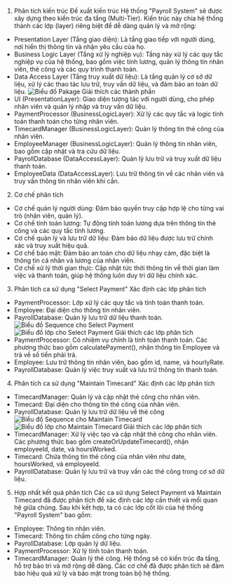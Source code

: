 1. Phân tích kiến trúc
Đề xuất kiến trúc
Hệ thống "Payroll System" sẽ được xây dựng theo kiến trúc đa tầng (Multi-Tier). Kiến trúc này chia hệ thống thành các lớp (layer) riêng biệt để dễ dàng quản lý và mở rộng:
- Presentation Layer (Tầng giao diện): Là tầng giao tiếp với người dùng, nơi hiển thị thông tin và nhận yêu cầu của họ.
- Business Logic Layer (Tầng xử lý nghiệp vụ): Tầng này xử lý các quy tắc nghiệp vụ của hệ thống, bao gồm việc tính lương, quản lý thông tin nhân viên, thẻ công và các quy trình thanh toán.
- Data Access Layer (Tầng truy xuất dữ liệu): Là tầng quản lý cơ sở dữ liệu, xử lý các thao tác lưu trữ, truy vấn dữ liệu, và đảm bảo an toàn dữ liệu.
![Biểu đồ Pakage](https://www.planttext.com/api/plantuml/png/R91B2i8m48RtEKKkq2j85Lq85RhGLUbYJ8SIpADCqaKGJ-R28ta5CmYbrMx_npS_ytw-oX21ucYD643Te4TP4mPq4QBsheA49Ez2okPoRCL3JAdT6BJ342hVQpMBrP1iRjVaLNOzjIoUjKK5r9t0vUvNEzZ1-8GuQJFu7Y9i5GEMPFB6i7U5W0i8YqputruKcvMjOcK-9tyEYn9Tnx_v0000__y30000)
Giải thích các thành phần
- UI (PresentationLayer): Giao diện tương tác với người dùng, cho phép nhân viên và quản lý nhập và truy vấn dữ liệu.
- PaymentProcessor (BusinessLogicLayer): Xử lý các quy tắc và logic tính toán thanh toán cho từng nhân viên.
- TimecardManager (BusinessLogicLayer): Quản lý thông tin thẻ công của nhân viên.
- EmployeeManager (BusinessLogicLayer): Quản lý thông tin nhân viên, bao gồm cập nhật và tra cứu dữ liệu.
- PayrollDatabase (DataAccessLayer): Quản lý lưu trữ và truy xuất dữ liệu thanh toán.
- EmployeeData (DataAccessLayer): Lưu trữ thông tin về các nhân viên và truy vấn thông tin nhân viên khi cần.
2. Cơ chế phân tích
- Cơ chế quản lý người dùng: Đảm bảo quyền truy cập hợp lệ cho từng vai trò (nhân viên, quản lý).
- Cơ chế tính toán lương: Tự động tính toán lương dựa trên thông tin thẻ công và các quy tắc tính lương.
- Cơ chế quản lý và lưu trữ dữ liệu: Đảm bảo dữ liệu được lưu trữ chính xác và truy xuất hiệu quả.
- Cơ chế bảo mật: Đảm bảo an toàn cho dữ liệu nhạy cảm, đặc biệt là thông tin cá nhân và lương của nhân viên.
- Cơ chế xử lý thời gian thực: Cập nhật tức thời thông tin về thời gian làm việc và thanh toán, giúp hệ thống luôn duy trì dữ liệu chính xác.
3. Phân tích ca sử dụng "Select Payment"
  Xác định các lớp phân tích
- PaymentProcessor: Lớp xử lý các quy tắc và tính toán thanh toán.
- Employee: Đại diện cho thông tin nhân viên.
- PayrollDatabase: Quản lý lưu trữ dữ liệu thanh toán.
![Biểu đồ Sequence cho Select Payment](https://www.planttext.com/api/plantuml/png/Z94z3i8m38Ltdy8Nu08TK14mi5LK7C2aHggKn5NY8lLi31o9Az1A9OAc0wlztllyyteyowWKj7SMoAW4l4GEq8sbrhGTUSMA1iTUgo26OvIi6SJQ0obTAV9Fx-WwAmCpm9I9csqMLM3DbarYm58mcxuH1PvPGyjtJW0y-Pl0GeURLM3coNWVHO5xigQtf9pcI-xryBc2EoVzlzlKuz4JODpDI6YWPDzCBta3003__mC0)
![Biểu đồ lớp cho Select Payment](https://www.planttext.com/api/plantuml/png/R9112i8m44NtEKMMBTWBT25TwC9TqHDCsq4Baumaaq8HJ-R28ta5OqqfMBCQykU__vdNurbv0IV1a6e9lDSrZ0Qjr8vRz9wTlYaTNmlK1WB1f6TehiGZOgdtQSfBtN5e2DKziMObCVgkrBsLQRPWelKahhVdwUF2mT5uZ0ahJ8nqJBG3WGRyJ7COpJZW798bVBuqclQyi5krFdntDneC1ojpPFGEt7SnMQtkK1JR1VnN_UcfAhJTvx1l0000__y30000)
  Giải thích các lớp phân tích
- PaymentProcessor: Có nhiệm vụ chính là tính toán thanh toán. Các phương thức bao gồm calculatePayment(), nhận thông tin Employee và trả về số tiền phải trả.
- Employee: Lưu trữ thông tin nhân viên, bao gồm id, name, và hourlyRate.
- PayrollDatabase: Quản lý việc truy xuất và lưu trữ thông tin thanh toán.
4. Phân tích ca sử dụng "Maintain Timecard"
  Xác định các lớp phân tích
- TimecardManager: Quản lý và cập nhật thẻ công cho nhân viên.
- Timecard: Đại diện cho thông tin thẻ công của nhân viên.
- PayrollDatabase: Quản lý lưu trữ dữ liệu về thẻ công
![Biểu đồ Sequence cho Maintain Timecard](https://www.planttext.com/api/plantuml/png/UhzxlqDnIM9HIMbk3bTYSab-aK9eSMeHLm5GA3Cvio0nhqGX93CtDJcnACKtCIyn7Kqk8B6oA3ydnoMn934fiJWLgpukBf2H2hfsw2PPAJWNfIQMf29KeYb0rcEbu9cNMPAPc9DPXLy3cfEi588Jov1qEAJcfO0y2m000F__0m00)
![Biểu đồ lớp cho Maintain Timecard](https://www.planttext.com/api/plantuml/png/R90z3i8m38NtdC8ZIEq5Cg0EB0m81Yfcjx6W8cqg9wbK8Kx6m96u0cbLMYbg1kVdsU-pytr_CkkGdQ-rA3LQ2vUgfX9P7R716p4y1OHLCg6Z4-Uj2li_PqDrgqrFT50IgiObCAWIzY4cS3UUxTNmWuAgZ2yqRILqfbBY5S4cob8zNbSCnlU8EhkTiMUZTQZ70YrDfXQxfM4t7UICNbeIyUXfkflJLiK8A39grF2JFm000F__0m00)
  Giải thích các lớp phân tích
- TimecardManager: Xử lý việc tạo và cập nhật thẻ công cho nhân viên. Các phương thức bao gồm createOrUpdateTimecard(), nhận employeeId, date, và hoursWorked.
- Timecard: Chứa thông tin thẻ công của nhân viên như date, hoursWorked, và employeeId.
- PayrollDatabase: Quản lý lưu trữ và truy vấn các thẻ công trong cơ sở dữ liệu.
5. Hợp nhất kết quả phân tích
 Các ca sử dụng Select Payment và Maintain Timecard đã được phân tích để xác định các lớp cần thiết và mối quan hệ giữa chúng. Sau khi kết hợp, ta có các lớp cốt lõi của hệ thống "Payroll System" bao gồm:
- Employee: Thông tin nhân viên.
- Timecard: Thông tin chấm công cho từng ngày.
- PayrollDatabase: Lớp quản lý dữ liệu.
- PaymentProcessor: Xử lý tính toán thanh toán.
- TimecardManager: Quản lý thẻ công.
Hệ thống sẽ có kiến trúc đa tầng, hỗ trợ bảo trì và mở rộng dễ dàng. Các cơ chế đã được phân tích sẽ đảm bảo hiệu quả xử lý và bảo mật trong toàn bộ hệ thống.

